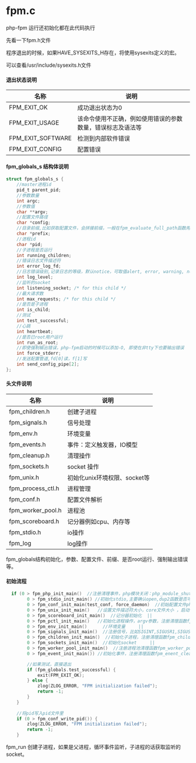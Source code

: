 # fpm.c

php-fpm 运行还初始化都在此代码执行

先看一下fpm.h文件


程序退出的时候，如果HAVE_SYSEXITS_H存在，将使用sysexits定义的宏。

可以查看/usr/include/sysexits.h文件

#### 退出状态说明


| 名称 | 说明  |
| --- | --- |
| FPM_EXIT_OK |  成功退出状态为0 |
|  FPM_EXIT_USAGE | 该命令使用不正确，例如使用错误的参数数量，错误标志及语法等 |
|FPM_EXIT_SOFTWARE| 检测到内部软件错误|
|FPM_EXIT_CONFIG|配置错误|

#### fpm_globals_s 结构体说明

```c
struct fpm_globals_s {
    //master进程id
    pid_t parent_pid;
    //参数数量
    int argc;
    //参数值
    char **argv;
    //配置文件路径
    char *config;
    //目录前缀,比如获取配置文件，会拼接前缀，一般在fpm_evaluate_full_path函数用到
    char *prefix;
    //进程id
    char *pid;
    //子进程是否运行
    int running_children;
    //错误日志文件描述符
    int error_log_fd;
    //日志错误级别,记录日志的等级，默认notice，可取值alert, error, warning, notice, debug
    int log_level;
    //监听的socket
    int listening_socket; /* for this child */
    //最大请求数
    int max_requests; /* for this child */
    //是否是子进程
    int is_child;
    //测试
    int test_successful;
    //心跳
    int heartbeat;
    //是否已root用户运行
    int run_as_root;
    //即使强制输出错误，php-fpm启动的时候可以添加-O, 即使在非tty下也要输出错误
    int force_stderr;
    //发送配置管道,fd[0]读，f[1]写
    int send_config_pipe[2];
};


```

#### 头文件说明

| 名称 | 说明  |
| --- | --- |
|fpm_children.h| 创建子进程|
|fpm_signals.h| 信号处理|
|fpm_env.h| 环境变量|
|fpm_events.h| 事件：定义触发器，IO模型|
|fpm_cleanup.h| 清理操作|
|fpm_sockets.h| socket 操作|
|fpm_unix.h| 初始化unix环境权限、socket等|
|fpm_process_ctl.h|进程管理|
|fpm_conf.h| 配置文件解析|
|fpm_worker_pool.h|进程池|
|fpm_scoreboard.h| 记分器例如cpu、内存等|
|fpm_stdio.h| io操作|
|fpm_log|log操作|


fpm_globals结构初始化，参数、配置文件、前缀、是否root运行、强制输出错误等。

#### 初始流程

```c
  if (0 > fpm_php_init_main()  //注册清理事件，php模块关闭：php_module_shutdown() 。sapi_shutdown() 清理sapi_globals全局变量         ||  
        0 > fpm_stdio_init_main() //初始化stdio,主要确认open,dup2函数是否可执行        ||  
        0 > fpm_conf_init_main(test_conf, force_daemon)  //初始配置文件php-fpm.conf||
        0 > fpm_unix_init_main()   //设置文件描述符大小，core文件大小 ，启动守护进程      ||  
        0 > fpm_scoreboard_init_main()  //记分器初始化  ||  
        0 > fpm_pctl_init_main()   //初始化进程操作，argv参数，注册清理函数fpm_pctl_cleanup()       ||  
        0 > fpm_env_init_main()      //环境变量     ||  
        0 > fpm_signals_init_main()  //注册信号，比如SIGINT,SIGUSR1,SIGUSR2等     ||  
        0 > fpm_children_init_main()  //初始化子进程，注册清理函数fpm_children_cleanup()    ||  
        0 > fpm_sockets_init_main()  //初始化socket     ||  
        0 > fpm_worker_pool_init_main()  //注册进程池清理函数fpm_worker_pool_cleanup()  ||  
        0 > fpm_event_init_main()) //初始化事件，注册清理函数fpm_enent_cleanup() {

        //如果测试，直接退出
        if (fpm_globals.test_successful) {
            exit(FPM_EXIT_OK);
        } else {
            zlog(ZLOG_ERROR, "FPM initialization failed");
            return -1; 
        }   
    }  
    
    //将pid写入pid文件里
    if (0 > fpm_conf_write_pid()) {
        zlog(ZLOG_ERROR, "FPM initialization failed");
        return -1;
    }            

```

fpm_run 创建子进程，如果是父进程，循环事件监听，子进程的话获取监听的socket。





